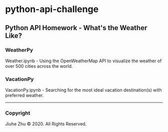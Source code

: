 # python-api-challenge
## Python API Homework - What's the Weather Like?
### WeatherPy
Weather.ipynb - Using the OpenWeatherMap API to visualize the weather of over 500 cities across the world.
### VacationPy
VacationPy.ipynb - Searching for the most ideal vacation destination(s) with preferred weather.

---
### Copyright
Jiuhe Zhu © 2020. All Rights Reserved.
